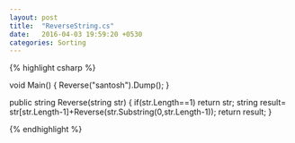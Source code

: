 ```yaml
---
layout: post
title:  "ReverseString.cs"
date:   2016-04-03 19:59:20 +0530
categories: Sorting
---
```


{% highlight csharp %}
<Query Kind="Program" />

void Main()
{
	Reverse("santosh").Dump();
}

public string Reverse(string str)
{
		if(str.Length==1)
			return str;
		string result= str[str.Length-1]+Reverse(str.Substring(0,str.Length-1));
		return result;
}


{% endhighlight %}